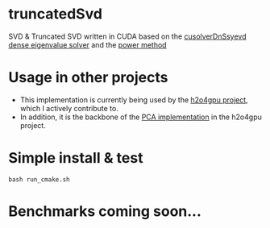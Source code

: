 # truncatedSvd

SVD & Truncated SVD written in CUDA based on the [cusolverDnSsyevd dense eigenvalue solver](http://docs.nvidia.com/cuda/cusolver/index.html#cuds-lt-t-gt-syevd) and the [power method](https://en.wikipedia.org/wiki/Power_iteration)

# Usage in other projects
* This implementation is currently being used by the [h2o4gpu project](https://github.com/h2oai/h2o4gpu/tree/master/src/gpu/tsvd), which I actively contribute to.
* In addition, it is the backbone of the [PCA implementation](https://github.com/h2oai/h2o4gpu/tree/master/src/gpu/pca) in the h2o4gpu project.

# Simple install & test

`bash run_cmake.sh`

# Benchmarks coming soon...

